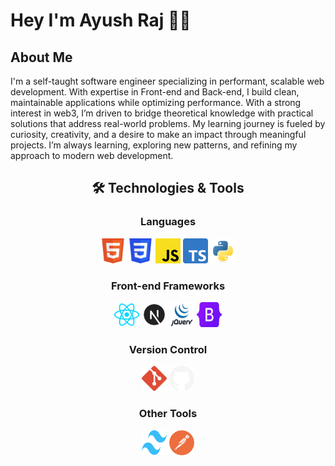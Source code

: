 # Hey I'm Ayush Raj 👋🏻

## About Me

I'm a self-taught software engineer specializing in performant, scalable web development. With expertise in Front-end and Back-end, I build clean, maintainable applications while optimizing performance. With a strong interest in web3, I’m driven to bridge theoretical knowledge with practical solutions that address real-world problems. My learning journey is fueled by curiosity, creativity, and a desire to make an impact through meaningful projects. I’m always learning, exploring new patterns, and refining my approach to modern web development.

<div align="center">

## 🛠️ Technologies & Tools

### Languages

<div>
  <a href='https://developer.mozilla.org/en-US/docs/Web/HTML'><img src="./logos/html-logo.svg" title="HTML" alt="HTML" width="40" height="40"/></a>
  <a href="https://developer.mozilla.org/en-US/docs/Web/CSS"><img src="./logos/css-logo.svg" title="CSS" alt="CSS" width="40" height="40"/></a>
  <a href="https://developer.mozilla.org/en-US/docs/Web/JavaScript"><img src="./logos/javascript-logo.svg" title="Javascript" alt="Javascript" width="40" height="40"/></a>
  <a href="https://www.typescriptlang.org"><img src="./logos/typescript-logo.svg" title="Typescript" alt="Typescript" width="40" height="40"/></a>
  <a href="https://www.python.org/"><img src="./logos/Python.svg" title="Python" alt="Python" width="40" height="40"/></a>
</div>

### Front-end Frameworks

<div>
  <a href='https://react.dev/'><img src="./logos/react-logo.svg" title="React" alt="React" width="40" height="40"/></a>
  <a href='https://nextjs.org/'><img src="./logos/nextjs-logo.svg" title="Nextjs" alt="Nextjs" width="40" height="40"/></a>
  <a href="https://jquery.com/"><img src="./logos/jquery-vertical.svg" title="jQuery" alt="jQuery" width="40" height="40"/></a>
  <a href="https://getbootstrap.com/"><img src="./logos/Bootstrap_logo.svg" title="Bootstrap" alt="Bootstrap" width="40" height="40"/></a>
  
</div>

### Version Control

<div>
  <a href="https://git-scm.com/"><img src="./logos/git-logo.svg" title="Git" alt="Git" width="40" height="40"/></a>
  <a href="https://github.com/"><img src="./logos/github-logo.svg" title="GitHub" alt="GitHub" width="40" height="40"/></a>
</div>

### Other Tools

<div> 
  <a href="https://tailwindcss.com/"><img src="./logos/tailwindcss-logo.svg" title="Tailwind CSS" alt="Tailwind CSS" width="40" height="40"/></a>
  <a href="https://www.postman.com/"><img src="./logos/postman-icon.svg" title="Postman" alt="Postman" width="40" height="40"/></a>
</div>

</div>
